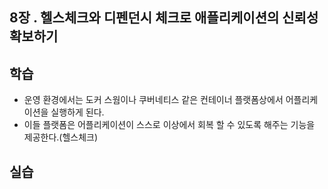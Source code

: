 
## 8장 . 헬스체크와 디펜던시 체크로 애플리케이션의 신뢰성 확보하기

## 학습 ##
- 운영 환경에서는 도커 스웜이나 쿠버네티스 같은 컨테이너 플랫폼상에서 어플리케이션을 실행하게 된다.
- 이들 플랫폼은 어플리케이션이 스스로 이상에서 회복 할 수 있도록 해주는 기능을 제공한다.(헬스체크)



## 실습 ##
